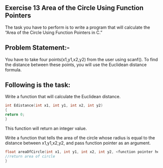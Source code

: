 ## Exercise 13 Area of the Circle Using Function Pointers

The task you have to perform is to write a program that will calculate the “Area of the Circle Using Function Pointers in C.”

## Problem Statement:-
You have to take four points(x1,y1,x2,y2) from the user using scanf(). To find the distance between these points, you will use the Euclidean distance formula. 

## Following is the task:

Write a function that will calculate the Euclidean distance.
``` c
int Edistance(int x1, int y1, int x2, int y2)
{
return 0;
}
```

This function will return an integer value.

Write a function that tells the area of the circle whose radius is equal to the distance between x1,y1,x2,y2, and pass function pointer as an argument.
``` c
float areaOfCircle(int x1, int y1, int x2, int y2, <function pointer here> ){
//return area of circle
}
```
